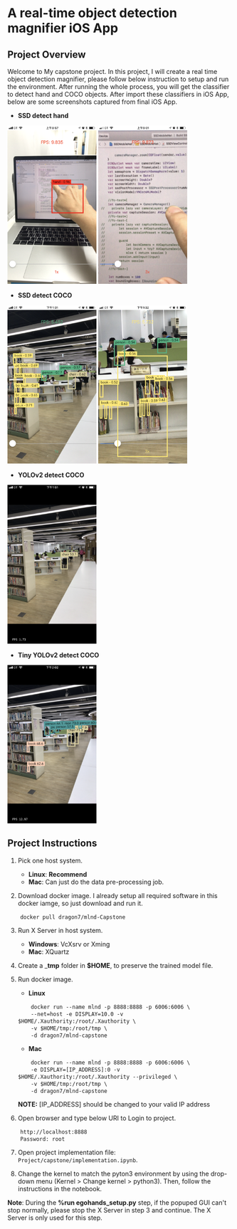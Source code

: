 # A real-time object detection magnifier iOS App

## Project Overview

Welcome to My capstone project. In this project, I will create a real time object detection magnifier, please follow below instruction to setup and run the environment. After running the whole process, you will get the classifier to detect hand and COCO objects. After import these classifiers in iOS App, below are some screenshots captured from final iOS App.

- __SSD detect hand__
<p>
<img src="./images/SSD_hand.PNG" alt="SSD detect hand" width="200px"/>
<img src="./images/SSD_hand_zoom.PNG" alt="SSD detect hand - zoom in" width="200px"/>
</p>

- __SSD detect COCO__
<p>
<img src="./images/SSD_COCO.PNG" alt="SSD detect COCO" width="200px"/>
<img src="./images/SSD_COCO_zoom.PNG" alt="SSD detect COCO - zoom in" width="200px"/>
</p>

- __YOLOv2 detect COCO__
<p>
<img src="./images/YOLOv2_COCO.PNG" alt="YOLOv2 detect COCO" width="200px"/>
</p>

- __Tiny YOLOv2 detect COCO__
<p>
<img src="./images/TinyYOLOv2_COCO.PNG" alt="TinyYOLOv2 detect COCO" width="200px"/>
</p>

## Project Instructions

1. Pick one host system.
    - __Linux__: __Recommend__
    - __Mac__: Can just do the data pre-processing job.

2. Download docker image. I already setup all required software in this docker iamge, so just download and run it.
```
    docker pull dragon7/mlnd-Capstone
```

3. Run X Server in host system.
    - __Windows__: VcXsrv or Xming
    - __Mac__: XQuartz

4. Create a ___tmp__ folder in __$HOME__, to preserve the trained model file.

5. Run docker image.
    - __Linux__
    ```
        docker run --name mlnd -p 8888:8888 -p 6006:6006 \
        --net=host -e DISPLAY=10.0 -v $HOME/.Xauthority:/root/.Xauthority \
        -v $HOME/tmp:/root/tmp \
        -d dragon7/mlnd-capstone
    ```
    - __Mac__
    ```
        docker run --name mlnd -p 8888:8888 -p 6006:6006 \
        -e DISPLAY=[IP_ADDRESS]:0 -v $HOME/.Xauthority:/root/.Xauthority --privileged \
        -v $HOME/tmp:/root/tmp \
        -d dragon7/mlnd-capstone
    ```
    __NOTE:__ [IP_ADDRESS] should be changed to your valid IP address

6. Open browser and type below URI to Login to project.
```
    http://localhost:8888
    Password: root
```

7. Open project implementation file: `Project/capstone/implementation.ipynb`.

8. Change the kernel to match the pyton3 environment by using the drop-down menu (Kernel > Change kernel > python3). Then, follow the instructions in the notebook.

__Note__:  During the __%run egohands_setup.py__ step, if the popuped GUI can't stop normally, please stop the X Server in step 3 and continue. The X Server is only used for this step.
